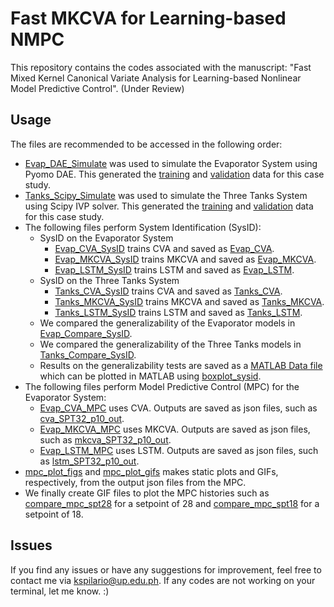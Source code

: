 # Fast MKCVA for Learning-based NMPC

This repository contains the codes associated with the manuscript: "Fast Mixed Kernel Canonical Variate Analysis for Learning-based Nonlinear Model Predictive Control". (Under Review)

## Usage
The files are recommended to be accessed in the following order:
* [Evap_DAE_Simulate](https://github.com/kspilario/MKCVA_MPC/blob/main/Evap_DAE_Simulate.ipynb) was used to simulate the Evaporator System using Pyomo DAE. This generated the [training](https://github.com/kspilario/MKCVA_MPC/blob/main/evap_seed1.csv) and [validation](https://github.com/kspilario/MKCVA_MPC/blob/main/evap_seed3_valid.csv) data for this case study.
* [Tanks_Scipy_Simulate](https://github.com/kspilario/MKCVA_MPC/blob/main/Tanks_Scipy_Simulate.ipynb) was used to simulate the Three Tanks System using Scipy IVP solver. This generated the [training](https://github.com/kspilario/MKCVA_MPC/blob/main/tanks_seed0_in.csv) and [validation](https://github.com/kspilario/MKCVA_MPC/blob/main/tanks_seed1_in.csv) data for this case study.
* The following files perform System Identification (SysID):
  * SysID on the Evaporator System
    * [Evap_CVA_SysID](https://github.com/kspilario/MKCVA_MPC/blob/main/Evap_CVA_SysID.ipynb) trains CVA and saved as [Evap_CVA](https://github.com/kspilario/MKCVA_MPC/blob/main/evap_cva_sys.pkl).
    * [Evap_MKCVA_SysID](https://github.com/kspilario/MKCVA_MPC/blob/main/Evap_MKCVA_SysID.ipynb) trains MKCVA and saved as [Evap_MKCVA](https://github.com/kspilario/MKCVA_MPC/blob/main/evap_mkcva_sys3.pkl).
    * [Evap_LSTM_SysID](https://github.com/kspilario/MKCVA_MPC/blob/main/Evap_LSTM_SysID.ipynb) trains LSTM and saved as [Evap_LSTM](https://github.com/kspilario/MKCVA_MPC/blob/main/evap_lstm.keras).
  * SysID on the Three Tanks System
    * [Tanks_CVA_SysID](https://github.com/kspilario/MKCVA_MPC/blob/main/Tanks_CVA_SysID.ipynb) trains CVA and saved as [Tanks_CVA](https://github.com/kspilario/MKCVA_MPC/blob/main/tanks_cva_sys.pkl).
    * [Tanks_MKCVA_SysID](https://github.com/kspilario/MKCVA_MPC/blob/main/Tanks_MKCVA_SysID.ipynb) trains MKCVA and saved as [Tanks_MKCVA](https://github.com/kspilario/MKCVA_MPC/blob/main/tanks_mkcva_sys.pkl).
    * [Tanks_LSTM_SysID](https://github.com/kspilario/MKCVA_MPC/blob/main/Tanks_LSTM_SysID.ipynb) trains LSTM and saved as [Tanks_LSTM](https://github.com/kspilario/MKCVA_MPC/blob/main/tanks_lstm.keras).
  * We compared the generalizability of the Evaporator models in [Evap_Compare_SysID](https://github.com/kspilario/MKCVA_MPC/blob/main/Evap_Compare_SysID.ipynb).
  * We compared the generalizability of the Three Tanks models in [Tanks_Compare_SysID](https://github.com/kspilario/MKCVA_MPC/blob/main/Tanks_Compare_SysID.ipynb).
  * Results on the generalizability tests are saved as a [MATLAB Data file](https://github.com/kspilario/MKCVA_MPC/blob/main/compare_models.mat) which can be plotted in MATLAB using [boxplot_sysid](https://github.com/kspilario/MKCVA_MPC/blob/main/boxplot_sysid.m).
* The following files perform Model Predictive Control (MPC) for the Evaporator System:
  * [Evap_CVA_MPC](https://github.com/kspilario/MKCVA_MPC/blob/main/Evap_CVA_MPC.ipynb) uses CVA. Outputs are saved as json files, such as [cva_SPT32_p10_out](https://github.com/kspilario/MKCVA_MPC/blob/main/cva_SPT32_p10_out.json). 
  * [Evap_MKCVA_MPC](https://github.com/kspilario/MKCVA_MPC/blob/main/Evap_MKCVA_MPC.ipynb) uses MKCVA. Outputs are saved as json files, such as [mkcva_SPT32_p10_out](https://github.com/kspilario/MKCVA_MPC/blob/main/mkcva_SPT32_p10_out.json).
  * [Evap_LSTM_MPC](https://github.com/kspilario/MKCVA_MPC/blob/main/Evap_LSTM_MPC.ipynb) uses LSTM. Outputs are saved as json files, such as [lstm_SPT32_p10_out](https://github.com/kspilario/MKCVA_MPC/blob/main/lstm_SPT32_p10_out.json).
* [mpc_plot_figs](https://github.com/kspilario/MKCVA_MPC/blob/main/mpc_plot_figs.m) and [mpc_plot_gifs](https://github.com/kspilario/MKCVA_MPC/blob/main/mpc_plot_gifs.m) makes static plots and GIFs, respectively, from the output json files from the MPC.
* We finally create GIF files to plot the MPC histories such as [compare_mpc_spt28](https://github.com/kspilario/MKCVA_MPC/blob/main/compare_mpc_spt28.gif) for a setpoint of 28 and [compare_mpc_spt18](https://github.com/kspilario/MKCVA_MPC/blob/main/compare_mpc_spt18.gif) for a setpoint of 18.

## Issues
If you find any issues or have any suggestions for improvement, feel free to contact me via kspilario@up.edu.ph. If any codes are not working on your terminal, let me know. :)

